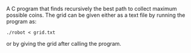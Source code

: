 A C program that finds recursively the best path to collect maximum possible coins.
The grid can be given either as a text file by running the program as: 
``` 
./robot < grid.txt
```
or by giving the grid after calling the program.
